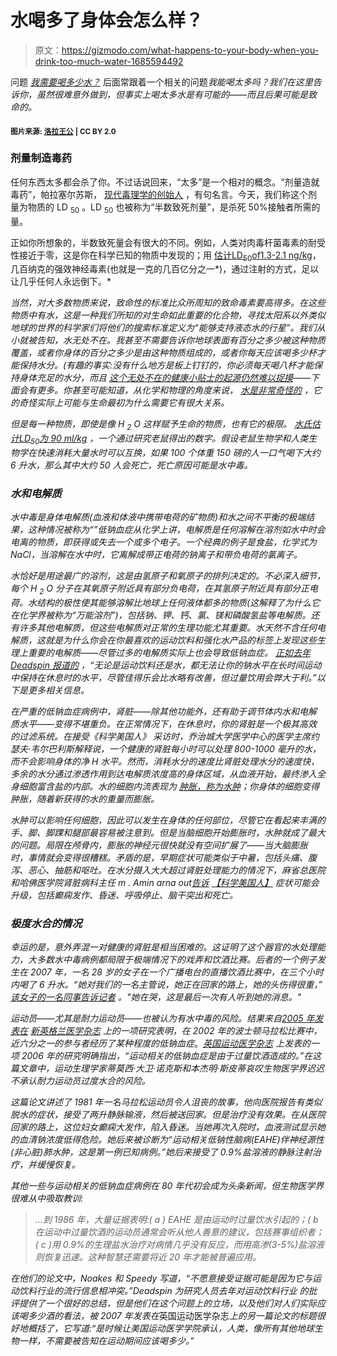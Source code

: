 # 水喝多了身体会怎么样？

> 原文：<https://gizmodo.com/what-happens-to-your-body-when-you-drink-too-much-water-1685594492>

问题 [*我需要喝多少水？*](http://lifehacker.com/how-much-water-do-i-actually-need-to-drink-every-day-5986895) 后面常跟着一个相关的问题*我能喝太多吗？我们在这里告诉你，虽然很难意外做到，但事实上喝太多水是有可能的——而且后果可能是致命的。*



#### <small>图片来源:</small> [<small>洛拉王公</small>](https://flic.kr/p/6tHrrs) <small>| CC BY 2.0</small>

### 剂量制造毒药

任何东西太多都会杀了你。不过话说回来，“太多”是一个相对的概念。“剂量造就毒药”，帕拉塞尔苏斯， [现代毒理学的创始人](http://toxsci.oxfordjournals.org/content/53/1/2.full) ，有句名言。今天，我们称这个剂量为物质的 LD <sub>50</sub> 。LD <sub>50</sub> 也被称为“半数致死剂量”，是杀死 50%接触者所需的量。

正如你所想象的，半数致死量会有很大的不同。例如，人类对肉毒杆菌毒素的耐受性接近于零，这是你在科学已知的物质中发现的；用 [估计](http://jama.jamanetwork.com/article.aspx?articleid=193600)[LD<sub>50</sub>of](http://jama.jamanetwork.com/article.aspx?articleid=193600)[1.3-2.1 ng/kg](http://jama.jamanetwork.com/article.aspx?articleid=193600)，几百纳克的强效神经毒素(也就是一克的几百亿分之一*)，通过注射的方式，足以让几乎任何人永远倒下。*

*当然，对大多数物质来说，致命性的标准比众所周知的致命毒素要高得多。在这些物质中有水，这是一种我们所知的对生命如此重要的化合物，寻找太阳系以外类似地球的世界的科学家们将他们的搜索标准定义为“能够支持液态水的行星”。我们从小就被告知，水无处不在。我甚至不需要告诉你地球表面有百分之多少被这种物质覆盖，或者你身体的百分之多少是由这种物质组成的，或者你每天应该喝多少杯才能保持水分。(有趣的事实:没有什么地方是板上钉钉的，你必须每天喝八杯才能保持身体充足的水分，而且 [这个无处不在的健康小贴士的起源仍然难以捉摸](http://www.snopes.com/medical/myths/8glasses.asp)——下面会有更多。你甚至可能知道，从化学和物理的角度来说， [水是非常奇怪的](http://witcombe.sbc.edu/water/chemistryproperties.html) ，它的奇怪实际上可能与生命最初为什么需要它有很大关系。*

*但是每一种物质，即使是像 H <sub>2</sub> O 这样赋予生命的物质，也有它的极限。 [水氏估计LD<sub>50</sub>](http://www.sciencelab.com/msds.php?msdsId=9927321)[为 90 ml/kg](http://www.sciencelab.com/msds.php?msdsId=9927321) ，一个通过研究老鼠得出的数字。假设老鼠生物学和人类生物学在快速消耗大量水时可以互换，如果 100 个体重 150 磅的人一口气喝下大约 6 升水，那么其中大约 50 人会死亡，死亡原因可能是水中毒。*

### *水和电解质*

*水中毒是身体电解质(血液和体液中携带电荷的矿物质)和水之间不平衡的极端结果，这种情况被称为“”低钠血症从化学上讲，电解质是任何溶解在溶剂如水中时会电离的物质，即获得或失去一个或多个电子。一个经典的例子是食盐，化学式为 NaCl，当溶解在水中时，它离解成带正电荷的钠离子和带负电荷的氯离子。*

*水恰好是用途最广的溶剂，这是由氢原子和氧原子的排列决定的。不必深入细节，每个 H <sub>2</sub> O 分子在其氧原子附近具有部分负电荷，在其氢原子附近具有部分正电荷。水结构的极性使其能够溶解比地球上任何液体都多的物质(这解释了为什么它在化学界被称为“万能溶剂”)，包括钠、钾、钙、氯、镁和磷酸氢盐等电解质。还有许多其他电解质，但这些电解质对正常的生理功能尤其重要。水天然不含任何电解质，这就是为什么你会在你最喜欢的运动饮料和强化水产品的标签上发现这些生理上重要的电解质——尽管过多的电解质实际上也会导致低钠血症。 [正如去年 *Deadspin* 报道的](https://deadspin.com/everything-you-know-about-cramps-is-wrong-and-gatorade-1587102837) ，“无论是运动饮料还是水，都无法让你的钠水平在长时间运动中保持在休息时的水平，尽管佳得乐会比水略有改善，但过量饮用会弊大于利。”以下是更多相关信息。*

*在严重的低钠血症病例中，肾脏——除其他功能外，还有助于调节体内水和电解质水平——变得不堪重负。在正常情况下，在休息时，你的肾脏是一个极其高效的过滤系统。在接受《科学美国人》 采访时，乔治城大学医学中心的医学主席约瑟夫·韦尔巴利斯解释说，一个健康的肾脏每小时可以处理 800-1000 毫升的水，而不会影响身体的净 H 水平。然而，消耗水分的速度比肾脏处理水分的速度快，多余的水分通过渗透作用到达电解质浓度高的身体区域，从血液开始，最终渗入全身细胞富含盐的内部。水的细胞内流表现为 [肿胀，称为水肿](http://www.mayoclinic.org/diseases-conditions/edema/basics/definition/con-20033037)；你身体的细胞变得肿胀，随着新获得的水的重量而膨胀。*

*水肿可以影响任何细胞，因此可以发生在身体的任何部位，尽管它在看起来丰满的手、脚、脚踝和腿部最容易被注意到。但是当脑细胞开始膨胀时，水肿就成了最大的问题。局限在颅骨内，膨胀的神经元很快就没有空间扩展了——当大脑膨胀时，事情就会变得很糟糕。矛盾的是，早期症状可能类似于中暑，包括头痛、腹泻、恶心、抽筋和呕吐。在水分摄入大大超过肾脏处理能力的情况下，麻省总医院和哈佛医学院肾脏病科主任 m . Amin arna out[告诉](http://www.scientificamerican.com/article/strange-but-true-drinking-too-much-water-can-kill/) [*【科学美国人】*](http://www.scientificamerican.com/article/strange-but-true-drinking-too-much-water-can-kill/) 症状可能会升级，包括癫痫发作、昏迷、呼吸停止、脑干突出和死亡。*

### *极度水合的情况*

*幸运的是，意外弄混一对健康的肾脏是相当困难的。这证明了这个器官的水处理能力，大多数水中毒病例都局限于极端情况下的戏弄和饮酒比赛。后者的一个例子发生在 2007 年，一名 28 岁的女子在一个广播电台的直播饮酒比赛中，在三个小时内喝了 6 升水。“她对我们的一名主管说，她正在回家的路上，她的头伤得很重，” [该女子的一名同事告诉记者](http://www.nbcnews.com/id/16614865/ns/us_news-life/t/woman-dies-after-water-drinking-contest/#.VN5BhVPF_0c) 。"她在哭，这是最后一次有人听到她的消息。"*

*运动员——尤其是耐力运动员——也被认为有水中毒的风险。结果来自[2005 年发表在](http://www.nejm.org/doi/full/10.1056/NEJMoa043901) [*新英格兰医学杂志*](http://www.nejm.org/doi/full/10.1056/NEJMoa043901) 上的一项研究表明，在 2002 年的波士顿马拉松比赛中，近六分之一的参与者经历了某种程度的低钠血症*。*[*英国运动医学杂志*](http://www.ncbi.nlm.nih.gov/pmc/articles/PMC2564296/) 上发表的一项 2006 年的研究明确指出，“运动相关的低钠血症是由于过量饮酒造成的。”在这篇文章中，运动生理学家蒂莫西·大卫·诺克斯和本杰明·斯皮蒂哀叹生物医学界迟迟不承认耐力运动员过度水合的风险。*

*这篇论文讲述了 1981 年一名马拉松运动员令人沮丧的故事，他向医院报告有类似脱水的症状，接受了两升静脉输液，然后被送回家。但是治疗没有效果。在从医院回家的路上，这位妇女癫痫大发作，陷入昏迷。当她再次入院时，血液测试显示她的血清钠浓度低得危险。她后来被诊断为“运动相关低钠性脑病(EAHE)伴神经源性(非心脏)肺水肿，这是第一例已知病例。”她后来接受了 0.9%盐溶液的静脉注射治疗，并缓慢恢复。*

*其他一些与运动相关的低钠血症病例在 80 年代初会成为头条新闻，但生物医学界很难从中吸取教训:*

> *...到 1986 年，大量证据表明:( *a* ) EAHE 是由运动时过量饮水引起的；( *b* 在运动中过量饮酒的运动员通常会听从他人善意的建议，包括赛事组织者；( *c* )用 0.9%的生理盐水治疗对病情几乎没有反应，而用高渗(3-5%)盐溶液则恢复迅速。这种智慧还需要将近 20 年才能被普遍应用。*

*在他们的论文中，Noakes 和 Speedy 写道，“不愿意接受证据可能是因为它与运动饮料行业的流行信息相冲突。”Deadspin 为研究人员去年对运动饮料行业 的批评提供了一个很好的总结，但是他们在这个问题上的立场，以及他们对人们实际应该喝多少酒的看法，被 2007 年发表在*英国运动医学杂志*上的另一篇论文的标题很好地概括了，它写道:“是时候让美国运动医学学院承认，人类，像所有其他地球生物一样，不需要被告知在运动期间应该喝多少。”*